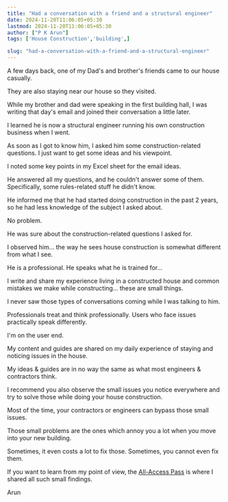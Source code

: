 ```yaml
---
title: "Had a conversation with a friend and a structural engineer"
date: 2024-11-20T11:06:05+05:30
lastmod: 2024-11-20T11:06:05+05:30
author: ["P K Arun"]
tags: ['House Construction','building',]

slug: "had-a-conversation-with-a-friend-and-a-structural-engineer"
---
```


A few days back, one of my Dad's and brother's friends came to our house casually.

They are also staying near our house so they visited.

While my brother and dad were speaking in the first building hall, I was writing that day's email and joined their conversation a little later.

I learned he is now a structural engineer running his own construction business when I went.

As soon as I got to know him, I asked him some construction-related questions. I just want to get some ideas and his viewpoint.

I noted some key points in my Excel sheet for the email ideas.

He answered all my questions, and he couldn't answer some of them. Specifically, some rules-related stuff he didn't know.

He informed me that he had started doing construction in the past 2 years, so he had less knowledge of the subject I asked about.

No problem.

He was sure about the construction-related questions I asked for.

I observed him… the way he sees house construction is somewhat different from what I see.

He is a professional. He speaks what he is trained for…

I write and share my experience living in a constructed house and common mistakes we make while constructing… these are small things.

I never saw those types of conversations coming while I was talking to him.

Professionals treat and think professionally. Users who face issues practically speak differently.

I'm on the user end.

My content and guides are shared on my daily experience of staying and noticing issues in the house.

My ideas & guides are in no way the same as what most engineers & contractors think.

I recommend you also observe the small issues you notice everywhere and try to solve those while doing your house construction.

Most of the time, your contractors or engineers can bypass those small issues.

Those small problems are the ones which annoy you a lot when you move into your new building.

Sometimes, it even costs a lot to fix those. Sometimes, you cannot even fix them.

If you want to learn from my point of view, the [All-Access Pass](https://houseconstructionguide.com/products/#all-access-pass) is where I shared all such small findings.

Arun